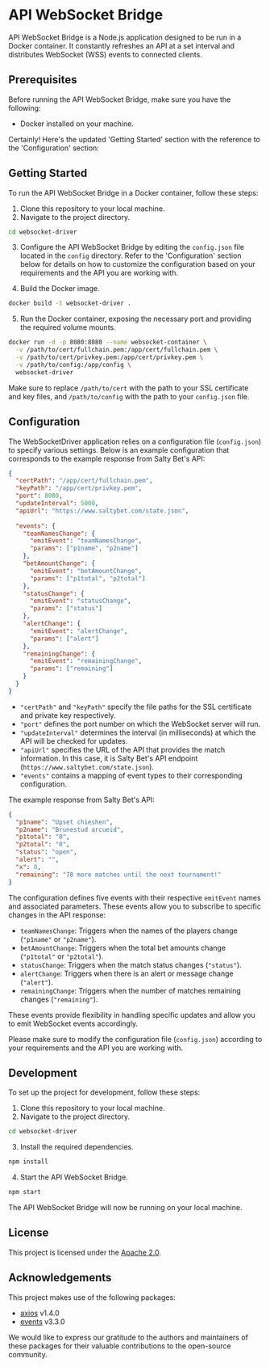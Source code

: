 # API WebSocket Bridge

API WebSocket Bridge is a Node.js application designed to be run in a Docker container. It constantly refreshes an API at a set interval and distributes WebSocket (WSS) events to connected clients.

## Prerequisites

Before running the API WebSocket Bridge, make sure you have the following:

- Docker installed on your machine.

Certainly! Here's the updated 'Getting Started' section with the reference to the 'Configuration' section:

## Getting Started

To run the API WebSocket Bridge in a Docker container, follow these steps:

1. Clone this repository to your local machine.
2. Navigate to the project directory.

```bash
cd websocket-driver
```

3. Configure the API WebSocket Bridge by editing the `config.json` file located in the `config` directory. Refer to the 'Configuration' section below for details on how to customize the configuration based on your requirements and the API you are working with.

4. Build the Docker image.

```bash
docker build -t websocket-driver .
```

5. Run the Docker container, exposing the necessary port and providing the required volume mounts.

```bash
docker run -d -p 8080:8080 --name websocket-container \
  -v /path/to/cert/fullchain.pem:/app/cert/fullchain.pem \
  -v /path/to/cert/privkey.pem:/app/cert/privkey.pem \
  -v /path/to/config:/app/config \
  websocket-driver
```

Make sure to replace `/path/to/cert` with the path to your SSL certificate and key files, and `/path/to/config` with the path to your `config.json` file.


## Configuration

The WebSocketDriver application relies on a configuration file (`config.json`) to specify various settings. Below is an example configuration that corresponds to the example response from Salty Bet's API:

```json
{
  "certPath": "/app/cert/fullchain.pem",
  "keyPath": "/app/cert/privkey.pem",
  "port": 8080,
  "updateInterval": 5000,
  "apiUrl": "https://www.saltybet.com/state.json",
  
  "events": {
    "teamNamesChange": {
      "emitEvent": "teamNamesChange",
      "params": ["p1name", "p2name"] 
    },
    "betAmountChange": {
      "emitEvent": "betAmountChange",
      "params": ["p1total", "p2total"]
    },
    "statusChange": {
      "emitEvent": "statusChange",
      "params": ["status"]
    },
    "alertChange": {
      "emitEvent": "alertChange",
      "params": ["alert"]
    },
    "remainingChange": {
      "emitEvent": "remainingChange",
      "params": ["remaining"]
    }
  }
}
```

- `"certPath"` and `"keyPath"` specify the file paths for the SSL certificate and private key respectively.
- `"port"` defines the port number on which the WebSocket server will run.
- `"updateInterval"` determines the interval (in milliseconds) at which the API will be checked for updates.
- `"apiUrl"` specifies the URL of the API that provides the match information. In this case, it is Salty Bet's API endpoint (`https://www.saltybet.com/state.json`).
- `"events"` contains a mapping of event types to their corresponding configuration.

The example response from Salty Bet's API:

```json
{
  "p1name": "Upset chieshen",
  "p2name": "Brunestud arcueid",
  "p1total": "0",
  "p2total": "0",
  "status": "open",
  "alert": "",
  "x": 0,
  "remaining": "78 more matches until the next tournament!"
}
```

The configuration defines five events with their respective `emitEvent` names and associated parameters. These events allow you to subscribe to specific changes in the API response:

- `teamNamesChange`: Triggers when the names of the players change (`"p1name"` or `"p2name"`).
- `betAmountChange`: Triggers when the total bet amounts change (`"p1total"` or `"p2total"`).
- `statusChange`: Triggers when the match status changes (`"status"`).
- `alertChange`: Triggers when there is an alert or message change (`"alert"`).
- `remainingChange`: Triggers when the number of matches remaining changes (`"remaining"`).

These events provide flexibility in handling specific updates and allow you to emit WebSocket events accordingly.

Please make sure to modify the configuration file (`config.json`) according to your requirements and the API you are working with.

## Development

To set up the project for development, follow these steps:

1. Clone this repository to your local machine.
2. Navigate to the project directory.

```bash
cd websocket-driver
```

3. Install the required dependencies.

```bash
npm install
```

4. Start the API WebSocket Bridge.

```bash
npm start
```

The API WebSocket Bridge will now be running on your local machine.

## License

This project is licensed under the [Apache 2.0](LICENSE).

## Acknowledgements

This project makes use of the following packages:

- [axios](https://www.npmjs.com/package/axios) v1.4.0
- [events](https://www.npmjs.com/package/events) v3.3.0

We would like to express our gratitude to the authors and maintainers of these packages for their valuable contributions to the open-source community.